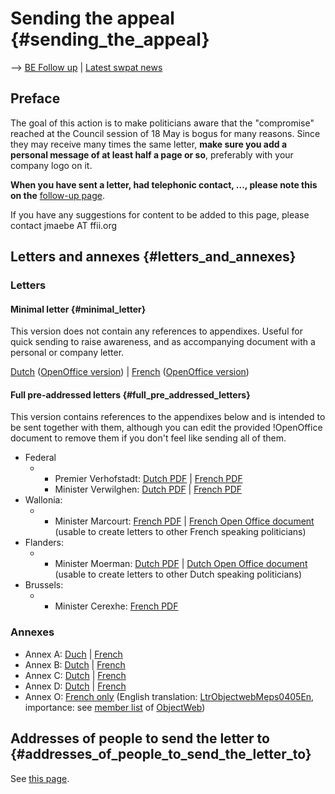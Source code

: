 # Sending the appeal {#sending_the_appeal}

\--\> [ BE Follow up](LtrConsSendBe0406En "wikilink") \| [ Latest swpat
news](SwpatcninoEn "wikilink")

## Preface

The goal of this action is to make politicians aware that the
\"compromise\" reached at the Council session of 18 May is bogus for
many reasons. Since they may receive many times the same letter, **make
sure you add a personal message of at least half a page or so**,
preferably with your company logo on it.

**When you have sent a letter, had telephonic contact, \..., please note
this on the** [ follow-up page](LtrConsSendBe0406En "wikilink").

If you have any suggestions for content to be added to this page, please
contact jmaebe AT ffii.org

## Letters and annexes {#letters_and_annexes}

### Letters

#### Minimal letter {#minimal_letter}

This version does not contain any references to appendixes. Useful for
quick sending to raise awareness, and as accompanying document with a
personal or company letter.

[Dutch](http://www.ffii.org/~jmaebe/appeal0406/LtrConsMinim0406.nl.pdf "wikilink")
([OpenOffice
version](http://www.ffii.org/~jmaebe/appeal0406/LtrConsMinim0406.nl.sxw "wikilink"))
\|
[French](http://www.ffii.org/~jmaebe/appeal0406/LtrConsMinim0406.fr.pdf "wikilink")
([OpenOffice
version](http://www.ffii.org/~jmaebe/appeal0406/LtrConsMinim0406.fr.sxw "wikilink"))

#### Full pre-addressed letters {#full_pre_addressed_letters}

This version contains references to the appendixes below and is intended
to be sent together with them, although you can edit the provided
!OpenOffice document to remove them if you don\'t feel like sending all
of them.

-   Federal
    -   -   Premier Verhofstadt: [Dutch
            PDF](http://www.ffii.org/~jmaebe/appeal0406/LtrConsVerhofstadt0406.nl.pdf "wikilink")
            \| [French
            PDF](http://www.ffii.org/~jmaebe/appeal0406/LtrConsVerhofstadt0406.fr.pdf "wikilink")
        -   Minister Verwilghen: [Dutch
            PDF](http://www.ffii.org/~jmaebe/appeal0406/LtrConsVerwilghen0406.nl.pdf "wikilink")
            \| [French
            PDF](http://www.ffii.org/~jmaebe/appeal0406/LtrConsVerwilghen0406.fr.pdf "wikilink")
-   Wallonia:
    -   -   Minister Marcourt: [French
            PDF](http://www.ffii.org/~jmaebe/appeal0406/LtrConsMarcourt0406.fr.pdf "wikilink")
            \| [French Open Office
            document](http://www.ffii.org/~jmaebe/appeal0406/LtrConsMarcourt0406.fr.sxw "wikilink")
            (usable to create letters to other French speaking
            politicians)
-   Flanders:
    -   -   Minister Moerman: [Dutch
            PDF](http://www.ffii.org/~jmaebe/appeal0406/LtrConsMoerman0406.nl.pdf "wikilink")
            \| [Dutch Open Office
            document](http://www.ffii.org/~jmaebe/appeal0406/LtrConsMoerman0406.nl.sxw "wikilink")
            (usable to create letters to other Dutch speaking
            politicians)
-   Brussels:
    -   -   Minister Cerexhe: [French
            PDF](http://www.ffii.org/~jmaebe/appeal0406/LtrConsCerexhe0406.fr.pdf "wikilink")

### Annexes

-   Annex A:
    [Duch](http://swpat.ffii.org/xatra/cons0406/text/ConsText0406.nl.pdf "wikilink")
    \|
    [French](http://swpat.ffii.org/xatra/cons0406/text/ConsText0406.fr.pdf "wikilink")
-   Annex B:
    [Dutch](http://swpat.ffii.org/xatra/cons0406/repr/ConsRepr0406.nl.pdf "wikilink")
    \|
    [French](http://swpat.ffii.org/xatra/cons0406/repr/ConsRepr0406.fr.pdf "wikilink")
-   Annex C:
    [Dutch](http://www.ffii.org/~jmaebe/appeal0406/ConsParl0406.nl.pdf "wikilink")
    \|
    [French](http://www.ffii.org/~jmaebe/appeal0406/ConsParl0406.fr.pdf "wikilink")
-   Annex D:
    [Dutch](http://swpat.ffii.org/lisri/intro/ShortIntro.nl.pdf "wikilink")
    \|
    [French](http://swpat.ffii.org/lisri/intro/ShortIntro.fr.pdf "wikilink")
-   Annex O: [French
    only](http://wiki.objectweb.org/attach?page=CWP_SoftwarePatents_French%2FLivreBlancBrevetsLogiciel13mai2004.pdf "wikilink")
    (English translation:
    [LtrObjectwebMeps0405En](LtrObjectwebMeps0405En "wikilink"),
    importance: see [member
    list](http://consortium.objectweb.org/members.php "wikilink") of
    [ObjectWeb](ObjectWeb "wikilink"))

## Addresses of people to send the letter to {#addresses_of_people_to_send_the_letter_to}

See [ this page](BeHeadsStateEn "wikilink").
